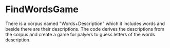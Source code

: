 # FindWordsGame

There is a corpus named "Words+Description" which it includes words and beside there are their descriptions. The code derives the descriptions from the corpus and create a game for palyers to guess letters of the words description. 
